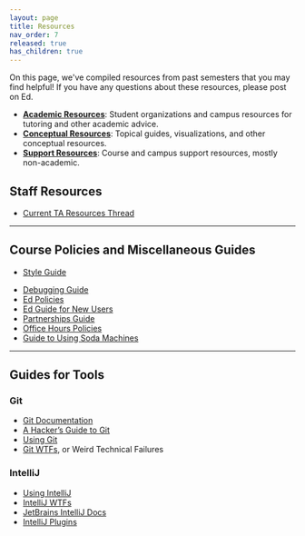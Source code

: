 ```yaml
---
layout: page
title: Resources
nav_order: 7
released: true
has_children: true
---
```


On this page, we've compiled resources from past semesters that you may find helpful! If you have any questions about these resources, please post on Ed.

- [**Academic Resources**](academic/index.md): Student organizations and campus resources for tutoring and other academic advice.
- [**Conceptual Resources**](conceptual/index.md): Topical guides, visualizations, and other conceptual resources.
- [**Support Resources**](support/index.md): Course and campus support resources, mostly non-academic.

## Staff Resources

- [Current TA Resources Thread](TODO)

---

## Course Policies and Miscellaneous Guides

<!-- - [Beacon Guide](guides/beacon-guide.html) -->
<!-- - [Gitbugs Guide](guides/gitbugs) -->

- [Style Guide](guides/style/index.md)
<!-- - [Discord Guide for Remote Labs](guides/discord/index.md) -->
- [Debugging Guide](guides/intellij/debugging.md)
- [Ed Policies](guides/ed/index.md)
- [Ed Guide for New Users](guides/ed/ed-guide.md)
- [Partnerships Guide](guides/partnerships/index.md)
- [Office Hours Policies](guides/oh/index.md)
- [Guide to Using Soda Machines](guides/soda-machines/index.md)

---

## Guides for Tools

### Git

- [Git Documentation](http://git-scm.com/doc)
- [A Hacker’s Guide to Git](https://wildlyinaccurate.com/a-hackers-guide-to-git/)
- [Using Git](guides/git/index.md)
- [Git WTFs](guides/git/wtfs/index.md), or Weird Technical Failures

### IntelliJ

- [Using IntelliJ](guides/intellij/index.md)
- [IntelliJ WTFs](guides/intellij/wtfs/index.md)
- [JetBrains IntelliJ Docs](https://www.jetbrains.com/help/idea/getting-started.html)
- [IntelliJ Plugins](guides/intellij/plugins.md)

